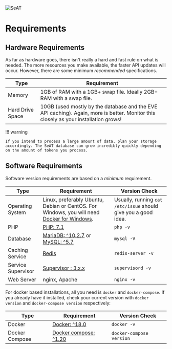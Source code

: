 ![SeAT](https://i.imgur.com/aPPOxSK.png)

# Requirements

## Hardware Requirements

As far as hardware goes, there isn't really a hard and fast rule on what is needed. The more resources you make available, the faster API updates will occur. However, there are some minimum *recommended* specifications.

| Type | Requirement |
| ------- | ------- |
| Memory | 1GB of RAM with a 1GB+ swap file. Ideally 2GB+ RAM with a swap file. |
| Hard Drive Space | 10GB (used mostly by the database and the EVE API caching). Again, more is better. Monitor this closely as your installation grows! |

!!! warning

    If you intend to process a large amount of data, plan your storage accordingly. The SeAT database can grow incredibly quickly depending on the amount of tokens you process.

## Software Requirements

Software version requirements are based on a *minimum* requirement.

| Type | Requirement | Version Check |
| ------------ | ------------- | ------------- |
| Operating System | Linux, preferably Ubuntu, Debian or CentOS. For Windows, you will need [Docker for Windows](https://docs.docker.com/docker-for-windows/). | Usually, running `cat /etc/issue` should give you a good idea. |
| PHP | [PHP: 7.1](http://php.net/)| `php -v` |
| Database | [MariaDB: ^10.2.7](https://mariadb.org/) or [MySQL: ^5.7](https://www.mysql.com/) | `mysql -V` |
| Caching Service | [Redis](https://redis.io/)  | `redis-server -v` |
| Service Supervisor | [Supervisor : 3.x.x](http://supervisord.org/) | `supervisord -v` |
| Web Server | nginx, Apache | `nginx -v` |

For docker based installations, all you need is `docker` and `docker-compose`. If you already have it installed, check your current version with `docker version` and `docker-compose version` respectively:

| Type | Requirement | Version Check |
| ------------ | ------------- | ------------- |
| Docker | [Docker: ^18.0](https://www.docker.com/) | `docker -v` |
| Docker Compose | [Docker compose: ^1.20](https://docs.docker.com/compose/)| `docker-compose version` |
